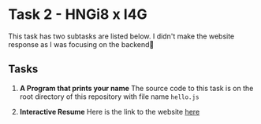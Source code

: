# Task 2 - HNGi8 x I4G
This task has two subtasks are listed below.
I didn't make the website response as I was focusing on the backend👐

## Tasks
1. **A Program that prints your name**
The source code to this task is on the root directory of this repository with file name `hello.js`

2. **Interactive Resume**
Here is the link to the website [here](https://falence.herokuapp.com/)